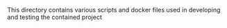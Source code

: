 This directory contains various scripts and docker files used in developing and testing the contained project